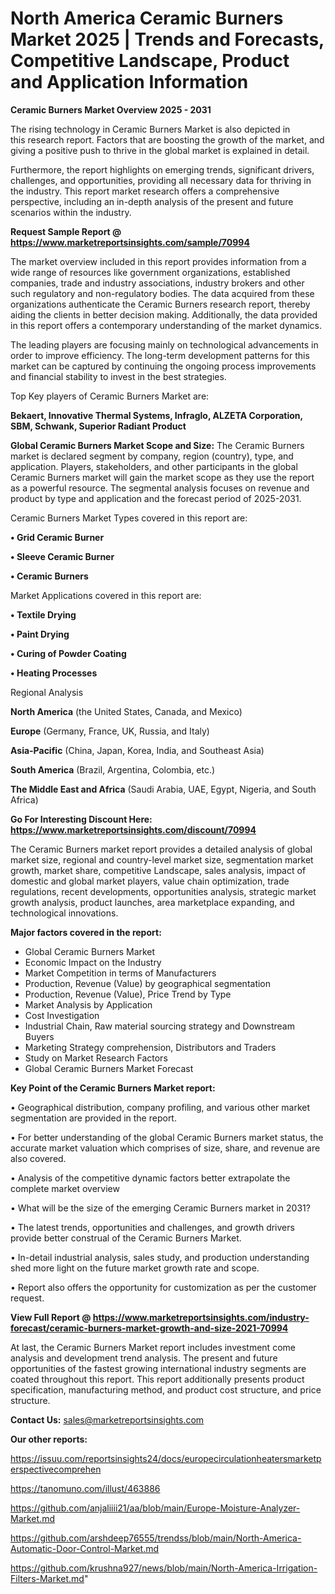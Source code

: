 # North America Ceramic Burners Market 2025 | Trends and Forecasts, Competitive Landscape, Product and Application Information

<Strong> Ceramic Burners Market Overview 2025 - 2031</strong>

The rising technology in Ceramic Burners Market is also depicted in this research report. Factors that are boosting the growth of the market, and giving a positive push to thrive in the global market is explained in detail.

Furthermore, the report highlights on emerging trends, significant drivers, challenges, and opportunities, providing all necessary data for thriving in the industry. This report market research offers a comprehensive perspective, including an in-depth analysis of the present and future scenarios within the industry.

<strong>Request Sample Report @ <a href=https://www.marketreportsinsights.com/sample/70994>https://www.marketreportsinsights.com/sample/70994</a></strong>

The market overview included in this report provides information from a wide range of resources like government organizations, established companies, trade and industry associations, industry brokers and other such regulatory and non-regulatory bodies. The data acquired from these organizations authenticate the Ceramic Burners research report, thereby aiding the clients in better decision making. Additionally, the data provided in this report offers a contemporary understanding of the market dynamics.

The leading players are focusing mainly on technological advancements in order to improve efficiency. The long-term development patterns for this market can be captured by continuing the ongoing process improvements and financial stability to invest in the best strategies.

Top Key players of Ceramic Burners Market are:

<strong>Bekaert, Innovative Thermal Systems, Infraglo, ALZETA Corporation, SBM, Schwank, Superior Radiant Product</strong>

<strong><b>Global Ceramic Burners Market Scope and Size:</b></strong>
The Ceramic Burners market is declared segment by company, region (country), type, and application. Players, stakeholders, and other participants in the global Ceramic Burners market will gain the market scope as they use the report as a powerful resource. The segmental analysis focuses on revenue and product by type and application and the forecast period of 2025-2031.

Ceramic Burners Market Types covered in this report are:

<strong>• Grid Ceramic Burner

• Sleeve Ceramic Burner

• Ceramic Burners</strong>

Market Applications covered in this report are:

<strong>• Textile Drying

• Paint Drying

• Curing of Powder Coating

• Heating Processes</strong> 

Regional Analysis

<strong>North America</strong> (the United States, Canada, and Mexico)

<strong>Europe</strong> (Germany, France, UK, Russia, and Italy)

<strong>Asia-Pacific</strong> (China, Japan, Korea, India, and Southeast Asia)

<strong>South America</strong> (Brazil, Argentina, Colombia, etc.)

<strong>The Middle East and Africa</strong> (Saudi Arabia, UAE, Egypt, Nigeria, and South Africa)

<strong>Go For Interesting Discount Here: <a href=https://www.marketreportsinsights.com/discount/70994>https://www.marketreportsinsights.com/discount/70994</a></strong>

The Ceramic Burners market report provides a detailed analysis of global market size, regional and country-level market size, segmentation market growth, market share, competitive Landscape, sales analysis, impact of domestic and global market players, value chain optimization, trade regulations, recent developments, opportunities analysis, strategic market growth analysis, product launches, area marketplace expanding, and technological innovations.

<strong><b>Major factors covered in the report:</b></strong>
<ul>
  <li>Global Ceramic Burners Market </li>
  <li>Economic Impact on the Industry</li>
  <li>Market Competition in terms of Manufacturers</li>
  <li>Production, Revenue (Value) by geographical segmentation</li>
  <li>Production, Revenue (Value), Price Trend by Type</li>
  <li>Market Analysis by Application</li>
  <li>Cost Investigation</li>
  <li>Industrial Chain, Raw material sourcing strategy and Downstream Buyers</li>
  <li>Marketing Strategy comprehension, Distributors and Traders</li>
  <li>Study on Market Research Factors</li>
  <li>Global Ceramic Burners Market Forecast</li>
</ul>

<strong><b>Key Point of the Ceramic Burners Market report:</b></strong>

• Geographical distribution, company profiling, and various other market segmentation are provided in the report.

• For better understanding of the global Ceramic Burners market status, the accurate market valuation which comprises of size, share, and revenue are also covered.

• Analysis of the competitive dynamic factors better extrapolate the complete market overview

• What will be the size of the emerging Ceramic Burners market in 2031?

• The latest trends, opportunities and challenges, and growth drivers provide better construal of the Ceramic Burners Market.

• In-detail industrial analysis, sales study, and production understanding shed more light on the future market growth rate and scope.

• Report also offers the opportunity for customization as per the customer request.

<strong><b>View Full Report @ <a href=https://www.marketreportsinsights.com/industry-forecast/ceramic-burners-market-growth-and-size-2021-70994>https://www.marketreportsinsights.com/industry-forecast/ceramic-burners-market-growth-and-size-2021-70994</a></b></strong>


At last, the Ceramic Burners Market report includes investment come analysis and development trend analysis. The present and future opportunities of the fastest growing international industry segments are coated throughout this report. This report additionally presents product specification, manufacturing method, and product cost structure, and price structure.

<strong>Contact Us:</strong>
sales@marketreportsinsights.com

<strong>Our other reports:</strong>

<a href=https://issuu.com/reportsinsights24/docs/europecirculationheatersmarketperspectivecomprehen>https://issuu.com/reportsinsights24/docs/europecirculationheatersmarketperspectivecomprehen</a>

<a href=https://tanomuno.com/illust/463886>https://tanomuno.com/illust/463886</a>

<a href=https://github.com/anjaliiii21/aa/blob/main/Europe-Moisture-Analyzer-Market.md>https://github.com/anjaliiii21/aa/blob/main/Europe-Moisture-Analyzer-Market.md</a>

<a href=https://github.com/arshdeep76555/trendss/blob/main/North-America-Automatic-Door-Control-Market.md>https://github.com/arshdeep76555/trendss/blob/main/North-America-Automatic-Door-Control-Market.md</a>

<a href=https://github.com/krushna927/news/blob/main/North-America-Irrigation-Filters-Market.md>https://github.com/krushna927/news/blob/main/North-America-Irrigation-Filters-Market.md</a>"
